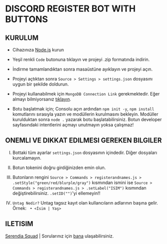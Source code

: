# DISCORD REGISTER BOT WITH BUTTONS

## KURULUM
<ul>
  <li><p>Cihazınıza <a href="https://nodejs.org/en/" rel="nofollow">Node.js</a> kurun</p></li>
  <li><p>Yeşil renkli <code>Code</code> butonuna tıklayın ve projeyi .zip formatında indirin.</p></li>
  <li><p>İndirme tamamlandıktan sonra masaüstüne ayıklayın ve projeyi açın.</p></li>
  <li><p>Projeyi açtıktan sonra <code>Source > Settings > settings.json</code> dosyasını uygun bir şekilde doldurun.</p></li>
  <li><p>Projeyi kullanabilmek için <code>MongoDB Connection Link</code> gerekmektedir. Eğer almayı bilmiyorsanız <a href="https://youtu.be/s_-gJn9GDus" ref="nofollow"> tıklayın</a>.</p></li>
  <li><p>Botu başlatmak için; Consolu açın ardından <code>npm init -y</code>, <code>npm install</code> komutlarını sırasıyla yazın ve modüllerin kurulmasını bekleyin. Modüller kurulduktan sonra <code>node .</code> yazarak botu başlatabilirsiniz. Botun developer sayfasındaki intentlerini açmayı unutmayın yoksa çalışmaz!</p></li>
</ul>

## ONEMLI VE DIKKAT EDILMESI GEREKEN BILGILER
<ol type="I">
  <li><p>Bottaki tüm ayarlar <code>settings.json</code> dosyasının içindedir. Diğer dosyaları kurcalamayın.</p></li>
  <li><p>Botun tokenini doğru girdiğinizden emin olun.</p></li>
  <li><p>Butonların rengini <code>Source > Commands > registerandnames.js > .setStyle("green/red/blurple/gray")</code> kısmından ismini ise <code>Source > Commands > registerandnames.js > .setLabel("ISIM")</code> kısmından değiştirebilirsiniz. <code>.setID("")</code>'yi ellemeyin!!</p></li>
  <li><p><code>Untag Nedir?</code> Untag tagsız kayıt olan kullancıların adlarının başına gelir. Örnek: <code> • <İsim | Yaş> </code></p></li>
</ol>

## ILETISIM

<p><a href="https://discord.com/invite/serendia">Serendia Squad</a> | Sorularınız için <a href="https://discord.com/users/345892697955106818">bana</a> ulaşabilirsiniz.</p>
